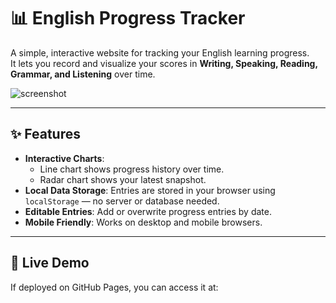 # 📊 English Progress Tracker

A simple, interactive website for tracking your English learning progress.  
It lets you record and visualize your scores in **Writing, Speaking, Reading, Grammar, and Listening** over time.

![screenshot](https://user-images.githubusercontent.com/0000000/placeholder.png) <!-- optional if you add a screenshot -->

---

## ✨ Features
- **Interactive Charts**:  
  - Line chart shows progress history over time.  
  - Radar chart shows your latest snapshot.  
- **Local Data Storage**: Entries are stored in your browser using `localStorage` — no server or database needed.  
- **Editable Entries**: Add or overwrite progress entries by date.  
- **Mobile Friendly**: Works on desktop and mobile browsers.

---

## 🚀 Live Demo
If deployed on GitHub Pages, you can access it at:

